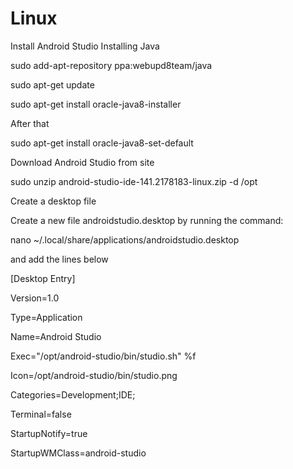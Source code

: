 # Linux

Install Android Studio
Installing Java

sudo add-apt-repository ppa:webupd8team/java

sudo apt-get update

sudo apt-get install oracle-java8-installer

After that

sudo apt-get install oracle-java8-set-default

Download Android Studio from site

sudo unzip android-studio-ide-141.2178183-linux.zip -d /opt

Create a desktop file

Create a new file androidstudio.desktop by running the command:

nano ~/.local/share/applications/androidstudio.desktop

and add the lines below

[Desktop Entry]

Version=1.0

Type=Application

Name=Android Studio

Exec="/opt/android-studio/bin/studio.sh" %f

Icon=/opt/android-studio/bin/studio.png

Categories=Development;IDE;

Terminal=false

StartupNotify=true

StartupWMClass=android-studio
